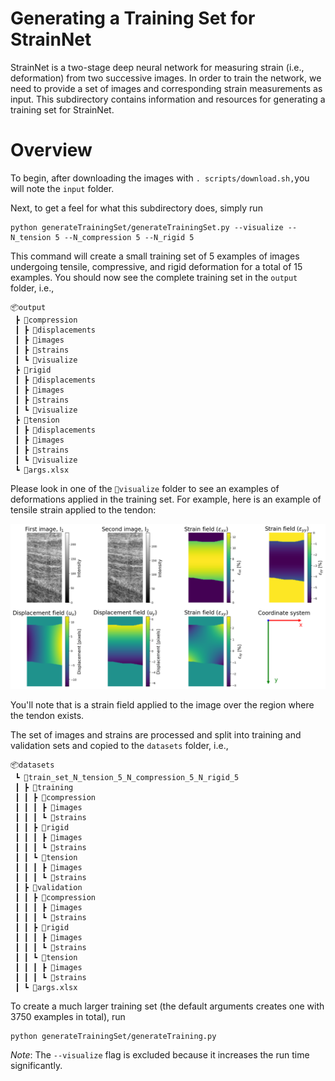 # Generating a Training Set for StrainNet

StrainNet is a two-stage deep neural network for measuring strain (i.e., deformation) from two successive images. In order to train the network, we need to provide a set of images and corresponding strain measurements as input. This subdirectory contains information and resources for generating a training set for StrainNet.

# Overview

To begin, after downloading the images with ``. scripts/download.sh,``you will note the `input` folder.

Next, to get a feel for what this subdirectory does, simply run

```
python generateTrainingSet/generateTrainingSet.py --visualize --N_tension 5 --N_compression 5 --N_rigid 5
```

This command will create a small training set of 5 examples of images undergoing tensile, compressive, and rigid deformation for a total of 15 examples. You should now see the complete training set in the `output` folder, i.e.,

```
📦output
 ┣ 📂compression
 ┃ ┣ 📂displacements
 ┃ ┣ 📂images
 ┃ ┣ 📂strains
 ┃ ┗ 📂visualize
 ┣ 📂rigid
 ┃ ┣ 📂displacements
 ┃ ┣ 📂images
 ┃ ┣ 📂strains
 ┃ ┗ 📂visualize
 ┣ 📂tension
 ┃ ┣ 📂displacements
 ┃ ┣ 📂images
 ┃ ┣ 📂strains
 ┃ ┗ 📂visualize
 ┗ 📜args.xlsx
```

Please look in one of the `📂visualize` folder to see an examples of deformations applied in the training set. For example, here is an example of tensile strain applied to the tendon:

![visualization](../figures/visualization_example.png)

You'll note that is a strain field applied to the image over the region where the tendon exists.

The set of images and strains are processed and split into training and validation sets and copied to the `datasets` folder, i.e.,

```
📦datasets
 ┗ 📂train_set_N_tension_5_N_compression_5_N_rigid_5
 ┃ ┣ 📂training
 ┃ ┃ ┣ 📂compression
 ┃ ┃ ┃ ┣ 📂images
 ┃ ┃ ┃ ┗ 📂strains
 ┃ ┃ ┣ 📂rigid
 ┃ ┃ ┃ ┣ 📂images
 ┃ ┃ ┃ ┗ 📂strains
 ┃ ┃ ┗ 📂tension
 ┃ ┃ ┃ ┣ 📂images
 ┃ ┃ ┃ ┗ 📂strains
 ┃ ┣ 📂validation
 ┃ ┃ ┣ 📂compression
 ┃ ┃ ┃ ┣ 📂images
 ┃ ┃ ┃ ┗ 📂strains
 ┃ ┃ ┣ 📂rigid
 ┃ ┃ ┃ ┣ 📂images
 ┃ ┃ ┃ ┗ 📂strains
 ┃ ┃ ┗ 📂tension
 ┃ ┃ ┃ ┣ 📂images
 ┃ ┃ ┃ ┗ 📂strains
 ┃ ┗ 📜args.xlsx
```

To create a much larger training set (the default arguments creates one with 3750 examples in total), run

```
python generateTrainingSet/generateTraining.py
```

*Note*: The ``--visualize`` flag is excluded because it increases the run time significantly.
